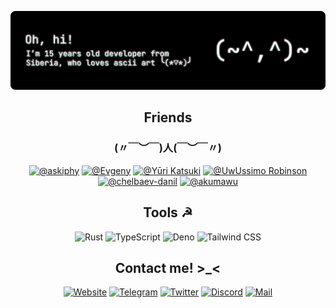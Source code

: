 <p align="center">
    <img src="./assets/ohhi.png" alt="Oh hi!">
</p>

<h2 align="center">Friends</h2>
<h3 align="center">(〃￣︶￣)人(￣︶￣〃)</h3>
<p align="center">
<a href="https://github.com/askiphy"><img src="https://img.shields.io/badge/-Sergey%20Fomchukov-000000?style=for-the-badge" alt="@askiphy"></a>
<a href="https://github.com/itsLameni"><img src="https://img.shields.io/badge/-Evgeny-000000?style=for-the-badge" alt="@Evgeny"></a>
<a href="https://github.com/katsuki-yuri"><img src="https://img.shields.io/badge/-Yūri%20Katsuki-000000?style=for-the-badge" alt="@Yūri Katsuki"></a>
<a href="https://github.com/uwussimo"><img src="https://img.shields.io/badge/-UwUssimo%20Robinson-000000?style=for-the-badge" alt="@UwUssimo Robinson"></a>
<a href="https://github.com/chelbaev-danil"><img src="https://img.shields.io/badge/-chelbaev%20danil-000000?style=for-the-badge" alt="@chelbaev-danil"></a>
<a href="https://github.com/akumaru69"><img src="https://img.shields.io/badge/-akumaru69-000000?style=for-the-badge" alt="@akumawu"></a>
</p>

<h2 align="center">Tools ☭</h2>
<p align="center">
<img src="https://img.shields.io/badge/-Rust-000000?style=for-the-badge&logo=Rust&logoColor=ffffff" alt="Rust">
<img src="https://img.shields.io/badge/-TypeScript-000000?style=for-the-badge&logo=TypeScript&logoColor=ffffff" alt="TypeScript"></a>
<img src="https://img.shields.io/badge/-Deno-000000?style=for-the-badge&logo=Deno&logoColor=ffffff" alt="Deno"></a>
<img src="https://img.shields.io/badge/-Tailwind%20CSS-000000?style=for-the-badge&logo=TailwindCSS&logoColor=ffffff" alt="Tailwind CSS"></a>
</p>

<h2 align="center">Contact me! >_<</h2>
<p align="center">
<a href="https://tapni.su"><img src="https://img.shields.io/badge/-Tapni.su-000000?style=for-the-badge&logo=HTML5&logoColor=ffffff" alt="Website"></a>
<a href="https://t.me/tapnisu"><img src="https://img.shields.io/badge/-Telegram-000000?style=for-the-badge&logo=Telegram&logoColor=ffffff" alt="Telegram"></a>
<a href="https://twitter.com/tapnisu"><img src="https://img.shields.io/badge/-Twitter-000000?style=for-the-badge&logo=Twitter&logoColor=ffffff" alt="Twitter"></a>
<a href="https://discord.com/users/586128640136445964"><img src="https://img.shields.io/badge/-Discord:%20tapnisu%237384-000000?style=for-the-badge&logo=Discord&logoColor=ffffff" alt="Discord"></a>
<a href="mailto:alexiy.rybin@gmail.com"><img src="https://img.shields.io/badge/-Mail-000000?style=for-the-badge&logo=gmail&logoColor=ffffff" alt="Mail"></a>
</p>
